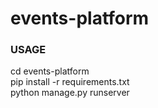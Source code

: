 # events-platform

### USAGE 

cd events-platform <br />
pip install -r requirements.txt <br />
python manage.py runserver
